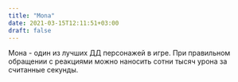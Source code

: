 ```yaml
---
title: "Mona"
date: 2021-03-15T12:11:51+03:00
draft: false
---
```

Мона - один из лучших ДД персонажей в игре. При правильном обращении с реакциями можно наносить сотни тысяч урона за считанные секунды.
